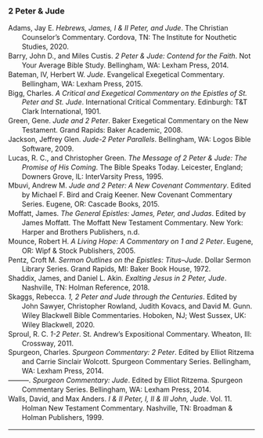 ### 2 Peter & Jude

<div class="csl-bib-body" style="line-height: 1.35; margin-left: 2em; text-indent:-2em;">
  <div class="csl-entry">Adams, Jay E. <i>Hebrews, James, I &amp; II Peter, and Jude</i>. The Christian Counselor’s Commentary. Cordova, TN: The Institute for Nouthetic Studies, 2020.</div>
  <span class="Z3988" title="url_ver=Z39.88-2004&amp;ctx_ver=Z39.88-2004&amp;rfr_id=info%3Asid%2Fzotero.org%3A2&amp;rft_val_fmt=info%3Aofi%2Ffmt%3Akev%3Amtx%3Abook&amp;rft.genre=book&amp;rft.btitle=Hebrews%2C%20James%2C%20I%20%26%20II%20Peter%2C%20and%20Jude&amp;rft.place=Cordova%2C%20TN&amp;rft.publisher=The%20Institute%20for%20Nouthetic%20Studies&amp;rft.series=The%20Christian%20Counselor%E2%80%99s%20Commentary&amp;rft.aufirst=Jay%20E.&amp;rft.aulast=Adams&amp;rft.au=Jay%20E.%20Adams&amp;rft.date=2020"></span>
  <div class="csl-entry">Barry, John D., and Miles Custis. <i>2 Peter &amp; Jude: Contend for the Faith</i>. Not Your Average Bible Study. Bellingham, WA: Lexham Press, 2014.</div>
  <span class="Z3988" title="url_ver=Z39.88-2004&amp;ctx_ver=Z39.88-2004&amp;rfr_id=info%3Asid%2Fzotero.org%3A2&amp;rft_val_fmt=info%3Aofi%2Ffmt%3Akev%3Amtx%3Abook&amp;rft.genre=book&amp;rft.btitle=2%20Peter%20%26%20Jude%3A%20Contend%20for%20the%20Faith&amp;rft.place=Bellingham%2C%20WA&amp;rft.publisher=Lexham%20Press&amp;rft.series=Not%20Your%20Average%20Bible%20Study&amp;rft.aufirst=John%20D.&amp;rft.aulast=Barry&amp;rft.au=John%20D.%20Barry&amp;rft.au=Miles%20Custis&amp;rft.date=2014"></span>
  <div class="csl-entry">Bateman, IV, Herbert W. <i>Jude</i>. Evangelical Exegetical Commentary. Bellingham, WA: Lexham Press, 2015.</div>
  <span class="Z3988" title="url_ver=Z39.88-2004&amp;ctx_ver=Z39.88-2004&amp;rfr_id=info%3Asid%2Fzotero.org%3A2&amp;rft_val_fmt=info%3Aofi%2Ffmt%3Akev%3Amtx%3Abook&amp;rft.genre=book&amp;rft.btitle=Jude&amp;rft.place=Bellingham%2C%20WA&amp;rft.publisher=Lexham%20Press&amp;rft.series=Evangelical%20Exegetical%20Commentary&amp;rft.aufirst=IV%2C%20Herbert%20W.&amp;rft.aulast=Bateman&amp;rft.au=IV%2C%20Herbert%20W.%20Bateman&amp;rft.date=2015"></span>
  <div class="csl-entry">Bigg, Charles. <i>A Critical and Exegetical Commentary on the Epistles of St. Peter and St. Jude</i>. International Critical Commentary. Edinburgh: T&amp;T Clark International, 1901.</div>
  <span class="Z3988" title="url_ver=Z39.88-2004&amp;ctx_ver=Z39.88-2004&amp;rfr_id=info%3Asid%2Fzotero.org%3A2&amp;rft_val_fmt=info%3Aofi%2Ffmt%3Akev%3Amtx%3Abook&amp;rft.genre=book&amp;rft.btitle=A%20critical%20and%20exegetical%20commentary%20on%20the%20Epistles%20of%20St.%20Peter%20and%20St.%20Jude&amp;rft.place=Edinburgh&amp;rft.publisher=T%26T%20Clark%20International&amp;rft.series=International%20Critical%20Commentary&amp;rft.aufirst=Charles&amp;rft.aulast=Bigg&amp;rft.au=Charles%20Bigg&amp;rft.date=1901"></span>
  <div class="csl-entry">Green, Gene. <i>Jude and 2 Peter</i>. Baker Exegetical Commentary on the New Testament. Grand Rapids: Baker Academic, 2008.</div>
  <span class="Z3988" title="url_ver=Z39.88-2004&amp;ctx_ver=Z39.88-2004&amp;rfr_id=info%3Asid%2Fzotero.org%3A2&amp;rft_id=urn%3Aisbn%3A978-0-8010-2672-0%20978-1-4412-5800-7&amp;rft_val_fmt=info%3Aofi%2Ffmt%3Akev%3Amtx%3Abook&amp;rft.genre=book&amp;rft.btitle=Jude%20and%202%20Peter&amp;rft.place=Grand%20Rapids&amp;rft.publisher=Baker%20Academic&amp;rft.series=Baker%20Exegetical%20Commentary%20on%20the%20New%20Testament&amp;rft.aufirst=Gene&amp;rft.aulast=Green&amp;rft.au=Gene%20Green&amp;rft.date=2008&amp;rft.tpages=1&amp;rft.isbn=978-0-8010-2672-0%20978-1-4412-5800-7&amp;rft.language=eng"></span>
  <div class="csl-entry">Jackson, Jeffrey Glen. <i>Jude-2 Peter Parallels</i>. Bellingham, WA: Logos Bible Software, 2009.</div>
  <span class="Z3988" title="url_ver=Z39.88-2004&amp;ctx_ver=Z39.88-2004&amp;rfr_id=info%3Asid%2Fzotero.org%3A2&amp;rft_val_fmt=info%3Aofi%2Ffmt%3Akev%3Amtx%3Abook&amp;rft.genre=book&amp;rft.btitle=Jude-2%20Peter%20Parallels&amp;rft.place=Bellingham%2C%20WA&amp;rft.publisher=Logos%20Bible%20Software&amp;rft.aufirst=Jeffrey%20Glen&amp;rft.aulast=Jackson&amp;rft.au=Jeffrey%20Glen%20Jackson&amp;rft.date=2009"></span>
  <div class="csl-entry">Lucas, R. C., and Christopher Green. <i>The Message of 2 Peter &amp; Jude: The Promise of His Coming</i>. The Bible Speaks Today. Leicester, England; Downers Grove, IL: InterVarsity Press, 1995.</div>
  <span class="Z3988" title="url_ver=Z39.88-2004&amp;ctx_ver=Z39.88-2004&amp;rfr_id=info%3Asid%2Fzotero.org%3A2&amp;rft_val_fmt=info%3Aofi%2Ffmt%3Akev%3Amtx%3Abook&amp;rft.genre=book&amp;rft.btitle=The%20message%20of%202%20Peter%20%26%20Jude%3A%20the%20promise%20of%20His%20coming&amp;rft.place=Leicester%2C%20England%3B%20Downers%20Grove%2C%20IL&amp;rft.publisher=InterVarsity%20Press&amp;rft.series=The%20Bible%20Speaks%20Today&amp;rft.aufirst=R.%20C.&amp;rft.aulast=Lucas&amp;rft.au=R.%20C.%20Lucas&amp;rft.au=Christopher%20Green&amp;rft.date=1995"></span>
  <div class="csl-entry">Mbuvi, Andrew M. <i>Jude and 2 Peter: A New Covenant Commentary</i>. Edited by Michael F. Bird and Craig Keener. New Covenant Commentary Series. Eugene, OR: Cascade Books, 2015.</div>
  <span class="Z3988" title="url_ver=Z39.88-2004&amp;ctx_ver=Z39.88-2004&amp;rfr_id=info%3Asid%2Fzotero.org%3A2&amp;rft_val_fmt=info%3Aofi%2Ffmt%3Akev%3Amtx%3Abook&amp;rft.genre=book&amp;rft.btitle=Jude%20and%202%20Peter%3A%20A%20New%20Covenant%20Commentary&amp;rft.place=Eugene%2C%20OR&amp;rft.publisher=Cascade%20Books&amp;rft.series=New%20Covenant%20Commentary%20Series&amp;rft.aufirst=Andrew%20M.&amp;rft.aulast=Mbuvi&amp;rft.au=Andrew%20M.%20Mbuvi&amp;rft.au=Michael%20F.%20Bird&amp;rft.au=Craig%20Keener&amp;rft.date=2015"></span>
  <div class="csl-entry">Moffatt, James. <i>The General Epistles: James, Peter, and Judas</i>. Edited by James Moffatt. The Moffatt New Testament Commentary. New York: Harper and Brothers Publishers, n.d.</div>
  <span class="Z3988" title="url_ver=Z39.88-2004&amp;ctx_ver=Z39.88-2004&amp;rfr_id=info%3Asid%2Fzotero.org%3A2&amp;rft_val_fmt=info%3Aofi%2Ffmt%3Akev%3Amtx%3Abook&amp;rft.genre=book&amp;rft.btitle=The%20General%20Epistles%3A%20James%2C%20Peter%2C%20and%20Judas&amp;rft.place=New%20York&amp;rft.publisher=Harper%20and%20Brothers%20Publishers&amp;rft.series=The%20Moffatt%20New%20Testament%20Commentary&amp;rft.aufirst=James&amp;rft.aulast=Moffatt&amp;rft.au=James%20Moffatt&amp;rft.au=James%20Moffatt"></span>
  <div class="csl-entry">Mounce, Robert H. <i>A Living Hope: A Commentary on 1 and 2 Peter</i>. Eugene, OR: Wipf &amp; Stock Publishers, 2005.</div>
  <span class="Z3988" title="url_ver=Z39.88-2004&amp;ctx_ver=Z39.88-2004&amp;rfr_id=info%3Asid%2Fzotero.org%3A2&amp;rft_val_fmt=info%3Aofi%2Ffmt%3Akev%3Amtx%3Abook&amp;rft.genre=book&amp;rft.btitle=A%20Living%20Hope%3A%20A%20Commentary%20on%201%20and%202%20Peter&amp;rft.place=Eugene%2C%20OR&amp;rft.publisher=Wipf%20%26%20Stock%20Publishers&amp;rft.aufirst=Robert%20H.&amp;rft.aulast=Mounce&amp;rft.au=Robert%20H.%20Mounce&amp;rft.date=2005"></span>
  <div class="csl-entry">Pentz, Croft M. <i>Sermon Outlines on the Epistles: Titus–Jude</i>. Dollar Sermon Library Series. Grand Rapids, MI: Baker Book House, 1972.</div>
  <span class="Z3988" title="url_ver=Z39.88-2004&amp;ctx_ver=Z39.88-2004&amp;rfr_id=info%3Asid%2Fzotero.org%3A2&amp;rft_val_fmt=info%3Aofi%2Ffmt%3Akev%3Amtx%3Abook&amp;rft.genre=book&amp;rft.btitle=Sermon%20Outlines%20on%20the%20Epistles%3A%20Titus%E2%80%93Jude&amp;rft.place=Grand%20Rapids%2C%20MI&amp;rft.publisher=Baker%20Book%20House&amp;rft.series=Dollar%20Sermon%20Library%20Series&amp;rft.aufirst=Croft%20M.&amp;rft.aulast=Pentz&amp;rft.au=Croft%20M.%20Pentz&amp;rft.date=1972"></span>
  <div class="csl-entry">Shaddix, James, and Daniel L. Akin. <i>Exalting Jesus in 2 Peter, Jude</i>. Nashville, TN: Holman Reference, 2018.</div>
  <span class="Z3988" title="url_ver=Z39.88-2004&amp;ctx_ver=Z39.88-2004&amp;rfr_id=info%3Asid%2Fzotero.org%3A2&amp;rft_val_fmt=info%3Aofi%2Ffmt%3Akev%3Amtx%3Abook&amp;rft.genre=book&amp;rft.btitle=Exalting%20Jesus%20in%202%20Peter%2C%20Jude&amp;rft.place=Nashville%2C%20TN&amp;rft.publisher=Holman%20Reference&amp;rft.aufirst=James&amp;rft.aulast=Shaddix&amp;rft.au=James%20Shaddix&amp;rft.au=Daniel%20L.%20Akin&amp;rft.date=2018"></span>
  <div class="csl-entry">Skaggs, Rebecca. <i>1, 2 Peter and Jude through the Centuries</i>. Edited by John Sawyer, Christopher Rowland, Judith Kovacs, and David M. Gunn. Wiley Blackwell Bible Commentaries. Hoboken, NJ; West Sussex, UK: Wiley Blackwell, 2020.</div>
  <span class="Z3988" title="url_ver=Z39.88-2004&amp;ctx_ver=Z39.88-2004&amp;rfr_id=info%3Asid%2Fzotero.org%3A2&amp;rft_val_fmt=info%3Aofi%2Ffmt%3Akev%3Amtx%3Abook&amp;rft.genre=book&amp;rft.btitle=1%2C%202%20Peter%20and%20Jude%20through%20the%20Centuries&amp;rft.place=Hoboken%2C%20NJ%3B%20West%20Sussex%2C%20UK&amp;rft.publisher=Wiley%20Blackwell&amp;rft.series=Wiley%20Blackwell%20Bible%20Commentaries&amp;rft.aufirst=Rebecca&amp;rft.aulast=Skaggs&amp;rft.au=Rebecca%20Skaggs&amp;rft.au=John%20Sawyer&amp;rft.au=Christopher%20Rowland&amp;rft.au=Judith%20Kovacs&amp;rft.au=David%20M.%20Gunn&amp;rft.date=2020"></span>
  <div class="csl-entry">Sproul, R. C. <i>1-2 Peter</i>. St. Andrew’s Expositional Commentary. Wheaton, Ill: Crossway, 2011.</div>
  <span class="Z3988" title="url_ver=Z39.88-2004&amp;ctx_ver=Z39.88-2004&amp;rfr_id=info%3Asid%2Fzotero.org%3A2&amp;rft_id=urn%3Aisbn%3A978-1-4335-2289-5&amp;rft_val_fmt=info%3Aofi%2Ffmt%3Akev%3Amtx%3Abook&amp;rft.genre=book&amp;rft.btitle=1-2%20Peter&amp;rft.place=Wheaton%2C%20Ill&amp;rft.publisher=Crossway&amp;rft.series=St.%20Andrew's%20expositional%20commentary&amp;rft.aufirst=R.%20C.&amp;rft.aulast=Sproul&amp;rft.au=R.%20C.%20Sproul&amp;rft.date=2011&amp;rft.tpages=291&amp;rft.isbn=978-1-4335-2289-5"></span>
  <div class="csl-entry">Spurgeon, Charles. <i>Spurgeon Commentary: 2 Peter</i>. Edited by Elliot Ritzema and Carrie Sinclair Wolcott. Spurgeon Commentary Series. Bellingham, WA: Lexham Press, 2014.</div>
  <span class="Z3988" title="url_ver=Z39.88-2004&amp;ctx_ver=Z39.88-2004&amp;rfr_id=info%3Asid%2Fzotero.org%3A2&amp;rft_val_fmt=info%3Aofi%2Ffmt%3Akev%3Amtx%3Abook&amp;rft.genre=book&amp;rft.btitle=Spurgeon%20Commentary%3A%202%20Peter&amp;rft.place=Bellingham%2C%20WA&amp;rft.publisher=Lexham%20Press&amp;rft.series=Spurgeon%20Commentary%20Series&amp;rft.aufirst=Charles&amp;rft.aulast=Spurgeon&amp;rft.au=Charles%20Spurgeon&amp;rft.au=Elliot%20Ritzema&amp;rft.au=Carrie%20Sinclair%20Wolcott&amp;rft.date=2014"></span>
  <div class="csl-entry">———. <i>Spurgeon Commentary: Jude</i>. Edited by Elliot Ritzema. Spurgeon Commentary Series. Bellingham, WA: Lexham Press, 2014.</div>
  <span class="Z3988" title="url_ver=Z39.88-2004&amp;ctx_ver=Z39.88-2004&amp;rfr_id=info%3Asid%2Fzotero.org%3A2&amp;rft_val_fmt=info%3Aofi%2Ffmt%3Akev%3Amtx%3Abook&amp;rft.genre=book&amp;rft.btitle=Spurgeon%20Commentary%3A%20Jude&amp;rft.place=Bellingham%2C%20WA&amp;rft.publisher=Lexham%20Press&amp;rft.series=Spurgeon%20Commentary%20Series&amp;rft.aufirst=Charles&amp;rft.aulast=Spurgeon&amp;rft.au=Charles%20Spurgeon&amp;rft.au=Elliot%20Ritzema&amp;rft.date=2014"></span>
  <div class="csl-entry">Walls, David, and Max Anders. <i>I &amp; II Peter, I, II &amp; III John, Jude</i>. Vol. 11. Holman New Testament Commentary. Nashville, TN: Broadman &amp; Holman Publishers, 1999.</div>
  <span class="Z3988" title="url_ver=Z39.88-2004&amp;ctx_ver=Z39.88-2004&amp;rfr_id=info%3Asid%2Fzotero.org%3A2&amp;rft_val_fmt=info%3Aofi%2Ffmt%3Akev%3Amtx%3Abook&amp;rft.genre=book&amp;rft.btitle=I%20%26%20II%20Peter%2C%20I%2C%20II%20%26%20III%20John%2C%20Jude&amp;rft.place=Nashville%2C%20TN&amp;rft.publisher=Broadman%20%26%20Holman%20Publishers&amp;rft.series=Holman%20New%20Testament%20Commentary&amp;rft.aufirst=David&amp;rft.aulast=Walls&amp;rft.au=David%20Walls&amp;rft.au=Max%20Anders&amp;rft.date=1999"></span>
</div>
<hr>
